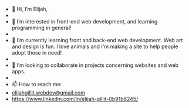 - 👋 Hi, I’m Elijah,
- 
- 👀 I’m interested in front-end web development, and learning programming in general!
- 
- 🌱 I’m currently learning front and back-end web development. Web art and design is fun. I love animals and I'm making a site to help people adopt those in need!
- 
- 💞️ I’m looking to collaborate in projects concerning websites and web apps.
- 
- 📫 How to reach me: 
-   elijahgillit.webdev@gmail.com 
-   https://www.linkedin.com/in/elijah-gillit-0b91b6245/
